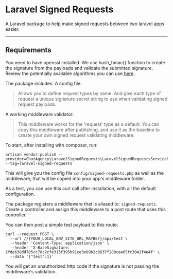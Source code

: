 # Laravel Signed Requests

A Laravel package to help make signed requests between two laravel apps easier.

---

## Requirements

You need to have openssl installed. We use hash_hmac() function to create the signature from the payloads and validate the submitted signature. Review the potentially available algorithms you can use [here](https://www.php.net/manual/en/function.hash-hmac-algos.php).

The package includes:
A config file:

> Allows you to define request types by name. And give each type of request a unique signature secret string to use when validating signed request payloads.

A working middleware validator:

> This middleware works for the 'request' type as a default. You can copy this middleware after publishing, and use it as the baseline to create your own signed request validating middleware.

To start, after installing with composer, run:

```
artisan vendor:publish --provider=ChatAgency\LaravelSignedRequests\LaravelSignedRequestsServiceProvider --tag=laravel-signed-requests
```

This will give you the config file `config/signed-requests.php` as well as the middleware, that will be copied into your app's middleware folder.

As a test, you can use this curl call after installation, with all the default configuration.

The package registers a middleware that is aliased to: `signed-requests`. Create a controller and assign this middleware to a post route that uses this controller.

You can then post a simple test payload to this route:

```
curl --request POST \
  --url //{YOUR_LOCAL_ENV_SITE_URL_MAYBE?}/api/test \
  --header 'Content-Type: application/json' \
  --header 'X-BaseSignature: 2fde638dd705cc78c2cfe315f395b91ce3e09b2c9637f200cae65fc3041f4e4f' \
  --data '{"test":1}'
```

You will get an unauthorized http code if the signature is not passing the middleware's validation.
